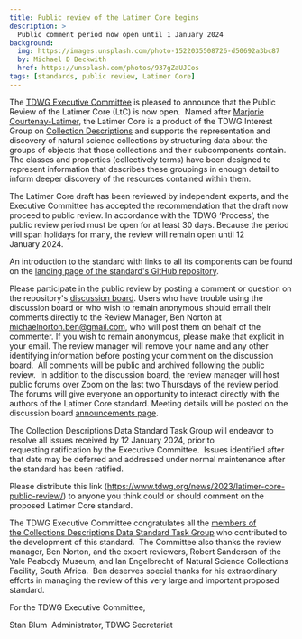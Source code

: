 ```yaml
---
title: Public review of the Latimer Core begins
description: >
  Public comment period now open until 1 January 2024
background:
  img: https://images.unsplash.com/photo-1522035508726-d50692a3bc87
  by: Michael D Beckwith
  href: https://unsplash.com/photos/937gZaUJCos
tags: [standards, public review, Latimer Core]
---
```


The [TDWG Executive Committee](/about/executive/) is pleased to announce that the Public Review of the Latimer Core (LtC) is now open.  Named after [Marjorie Courtenay-Latimer](https://en.wikipedia.org/wiki/Marjorie_Courtenay-Latimer), the Latimer Core is a product of the TDWG Interest Group on [Collection Descriptions](/community/cd/) and supports the representation and discovery of natural science collections by structuring data about the groups of objects that those collections and their subcomponents contain. The classes and properties (collectively terms) have been designed to represent information that describes these groupings in enough detail to inform deeper discovery of the resources contained within them.

The Latimer Core draft has been reviewed by independent experts, and the Executive Committee has accepted the recommendation that the draft now proceed to public review. In accordance with the TDWG ‘Process’, the public review period must be open for at least 30 days. Because the period will span holidays for many, the review will remain open until 12 January 2024. 

An introduction to the standard with links to all its components can be found on the [landing page of the standard's GitHub repository](https://github.com/tdwg/ltc).  

Please participate in the public review by posting a comment or question on the repository's [discussion board](https://github.com/tdwg/ltc/discussions). Users who have trouble using the discussion board or who wish to remain anonymous should email their comments directly to the Review Manager, Ben Norton at michaelnorton.ben@gmail.com, who will post them on behalf of the commenter. If you wish to remain anonymous, please make that explicit in your email. The review manager will remove your name and any other identifying information before posting your comment on the discussion board.  All comments will be public and archived following the public review.  In addition to the discussion board, the review manager will host public forums over Zoom on the last two Thursdays of the review period. The forums will give everyone an opportunity to interact directly with the authors of the Latimer Core standard. Meeting details will be posted on the discussion board [announcements page](https://github.com/tdwg/ltc/discussions/categories/announcements).

The Collection Descriptions Data Standard Task Group will endeavor to resolve all issues received by 12 January 2024, prior to requesting ratification by the Executive Committee.  Issues identified after that date may be deferred and addressed under normal maintenance after the standard has been ratified.

Please distribute this link (https://www.tdwg.org/news/2023/latimer-core-public-review/) to anyone you think could or should comment on the proposed Latimer Core standard.

The TDWG Executive Committee congratulates all the [members of the Collections Descriptions Data Standard Task Group](https://github.com/tdwg/cd/blob/master/README.md#members) who contributed to the development of this standard.  The Committee also thanks the review manager, Ben Norton, and the expert reviewers, Robert Sanderson of the Yale Peabody Museum, and Ian Engelbrecht of Natural Science Collections Facility, South Africa.  Ben deserves special thanks for his extraordinary efforts in managing the review of this very large and important proposed standard.

For the TDWG Executive Committee,

Stan Blum 
Administrator, TDWG Secretariat
